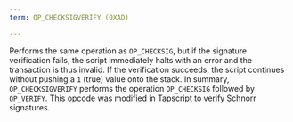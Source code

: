 ```yaml
---
term: OP_CHECKSIGVERIFY (0XAD)

---
```

Performs the same operation as `OP_CHECKSIG`, but if the signature verification fails, the script immediately halts with an error and the transaction is thus invalid. If the verification succeeds, the script continues without pushing a `1` (true) value onto the stack. In summary, `OP_CHECKSIGVERIFY` performs the operation `OP_CHECKSIG` followed by `OP_VERIFY`. This opcode was modified in Tapscript to verify Schnorr signatures.